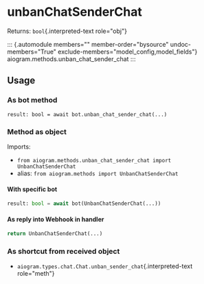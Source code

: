 # unbanChatSenderChat

Returns: `bool`{.interpreted-text role="obj"}

::: {.automodule members="" member-order="bysource" undoc-members="True" exclude-members="model_config,model_fields"}
aiogram.methods.unban_chat_sender_chat
:::

## Usage

### As bot method

``` 
result: bool = await bot.unban_chat_sender_chat(...)
```

### Method as object

Imports:

-   `from aiogram.methods.unban_chat_sender_chat import UnbanChatSenderChat`
-   alias: `from aiogram.methods import UnbanChatSenderChat`

#### With specific bot

``` python
result: bool = await bot(UnbanChatSenderChat(...))
```

#### As reply into Webhook in handler

``` python
return UnbanChatSenderChat(...)
```

### As shortcut from received object

-   `aiogram.types.chat.Chat.unban_sender_chat`{.interpreted-text
    role="meth"}
